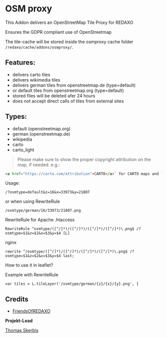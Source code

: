 # OSM proxy
This Addon delivers an OpenStreetMap Tile Proxy for REDAXO

Ensures the GDPR compliant use of OpenStreetmap

The tile-cache will be stored inside the osmproxy cache folder `/redaxo/cache/addons/osmproxy/`.


## Features: 
- delivers carto tiles
- delivers wikimedia tiles 
- delivers german tiles from openstreetmap.de (type=default) 
- or default tiles from openstreetmap.org (type=default)
- stored files will be deleted afer 24 hours
- does not accept direct calls of tiles from external sites

## Types: 
- default (openstreetmap.org)
- german  (openstreetmap.de)
- wikipedia
- carto
- carto_light

> Please make sure to show the proper copyright attribution on the map, if needed. 
e.g.:

```html
<a href="https://carto.com/attribution">CARTO</a>` for CARTO maps and `<a href="https://wikimediafoundation.org/wiki/Maps_Terms_of_Use">Wikimedia maps</a>` for wikimedia.
```

Usage:

`/?osmtype=default&z=16&x=33973&y=21807`

or when using RewriteRule 

`/osmtype/german/16/33973/21807.png`

RewriteRule for Apache .htaccess
 
`RewriteRule ^osmtype/([^/]*)/([^/]*)/([^/]*)/([^/]*)\.png$ /?osmtype=$1&z=$2&x=$3&y=$4 [L]` 

nginx

`rewrite ^/osmtype/([^/]*)/([^/]*)/([^/]*)/([^/]*)\.png$ /?osmtype=$1&z=$2&x=$3&y=$4 last;`

How to use it in leaflet?

Example with RewriteRule

`var tiles = L.tileLayer('/osmtype/german/{z}/{x}/{y}.png', {`


## Credits

- [FriendsOfREDAXO](https://github.com/FriendsOfREDAXO)

**Projekt-Lead**

[Thomas Skerbis](https://github.com/skerbis)
